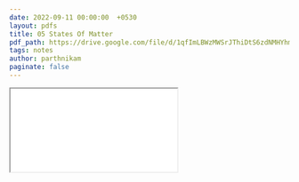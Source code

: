 ```yaml
---
date: 2022-09-11 00:00:00  +0530
layout: pdfs
title: 05 States Of Matter
pdf_path: https://drive.google.com/file/d/1qfImLBWzMWSrJThiDtS6zdNMHYhmyFqI/preview?usp=sharing
tags: notes
author: parthnikam
paginate: false
---
```


<iframe class="embed-pdf" src="{{ page.pdf_path }}#toolbar=0" seamless="seamless" scrolling="no" style="overflow:hidden"></iframe>
